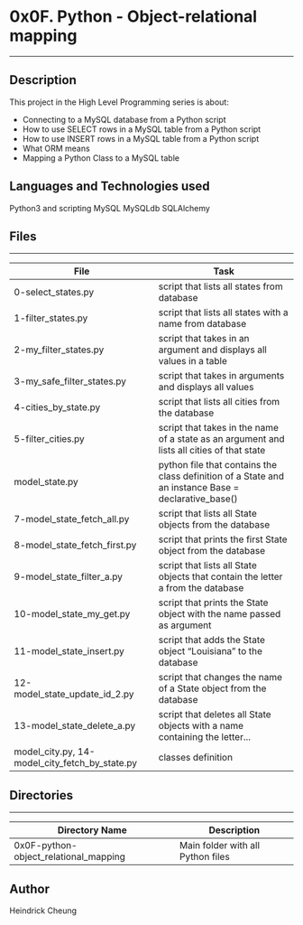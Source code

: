 # 0x0F. Python - Object-relational mapping
---
## Description

This project in the High Level Programming series is about:
* Connecting to a MySQL database from a Python script
* How to use SELECT rows in a MySQL table from a Python script
* How to use INSERT rows in a MySQL table from a Python script
* What ORM means
* Mapping a Python Class to a MySQL table

## Languages and Technologies used
Python3 and scripting
MySQL
MySQLdb
SQLAlchemy

## Files
---
File|Task
---|---
0-select_states.py | script that lists all states from database
1-filter_states.py | script that lists all states with a name from database
2-my_filter_states.py | script that takes in an argument and displays all values in a table
3-my_safe_filter_states.py | script that takes in arguments and displays all values
4-cities_by_state.py | script that lists all cities from the database
5-filter_cities.py | script that takes in the name of a state as an argument and lists all cities of that state
model_state.py | python file that contains the class definition of a State and an instance Base = declarative_base()
7-model_state_fetch_all.py | script that lists all State objects from the database 
8-model_state_fetch_first.py | script that prints the first State object from the database 
9-model_state_filter_a.py | script that lists all State objects that contain the letter a from the database
10-model_state_my_get.py | script that prints the State object with the name passed as argument
11-model_state_insert.py | script that adds the State object “Louisiana” to the database 
12-model_state_update_id_2.py | script that changes the name of a State object from the database 
13-model_state_delete_a.py | script that deletes all State objects with a name containing the letter...
model_city.py, 14-model_city_fetch_by_state.py | classes definition

## Directories
---
Directory Name | Description
---|---
0x0F-python-object_relational_mapping | Main folder with all Python files

## Author
Heindrick Cheung